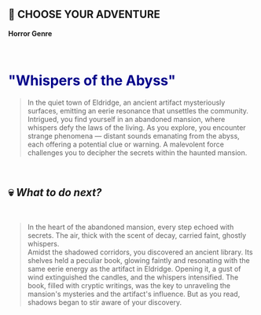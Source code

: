 ## 📖 CHOOSE YOUR ADVENTURE


**Horror Genre**

<br/>

# <span style="color:darkblue">"Whispers of the Abyss"</span>

> In the quiet town of Eldridge, an ancient artifact mysteriously
> surfaces, emitting an eerie resonance that unsettles the community.
> Intrigued, you find yourself in an abandoned mansion, where whispers
> defy the laws of the living. As you explore, you encounter strange
> phenomena — distant sounds emanating from the abyss, each offering a
> potential clue or warning. A malevolent force challenges you to
> decipher the secrets within the haunted mansion.

<br/>

## 💀 ***What to do next?***

<br/>

> In the heart of the abandoned mansion, every step echoed with secrets.  The air, thick with the scent of decay, carried faint, ghostly whispers.  
> Amidst the shadowed corridors, you discovered an ancient library.  Its shelves held a peculiar book, glowing faintly and resonating with the same
> eerie energy as the artifact in Eldridge.  Opening it, a gust of wind extinguished the candles, and the whispers intensified.  The book, filled 
> with cryptic writings, was the key to unraveling the mansion's mysteries and the artifact's influence.  But as you read, shadows began to stir 
> aware of your discovery.  

<br/>